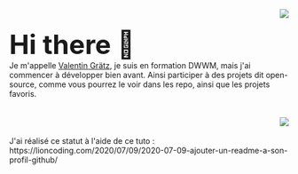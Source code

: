 <img align="right" src="https://github-readme-stats.vercel.app/api?username=ValentinGratz" />
<br><br>
<font size="10">
<b>
Hi there 👋
</b>
</font>
<br />
Je m'appelle <a href="http://www.valentin-gratz.xyz" target="_blank">Valentin Grätz</a>, je suis en formation DWWM, mais j'ai commencer à développer bien avant. Ainsi participer à des projets dit open-source, comme vous pourrez le voir dans les repo, ainsi que les projets favoris. 

<br />
<br />
<br />
<img align="right" src="https://github-readme-stats.vercel.app/api/top-langs/?username=ValentinGratz&locale=fr" />
<br>
<br>
  J'ai réalisé ce statut à l'aide de ce tuto : https://lioncoding.com/2020/07/09/2020-07-09-ajouter-un-readme-a-son-profil-github/
